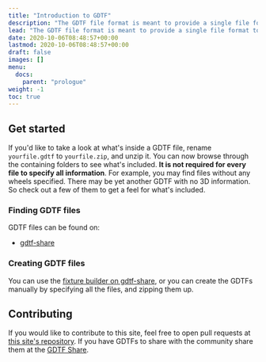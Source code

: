 ```yaml
---
title: "Introduction to GDTF"
description: "The GDTF file format is meant to provide a single file format to describe devices for the lighting industry. This documentation describes DIN SPEC 15800:2020 also known as GDTF Version 1.2"
lead: "The GDTF file format is meant to provide a single file format to describe devices for the lighting industry. This documentation describes DIN SPEC 15800:2020 also known as GDTF Version 1.2"
date: 2020-10-06T08:48:57+00:00
lastmod: 2020-10-06T08:48:57+00:00
draft: false
images: []
menu:
  docs:
    parent: "prologue"
weight: -1
toc: true
---
```


## Get started

If you'd like to take a look at what's inside a GDTF file, rename `yourfile.gdtf` to `yourfile.zip`, and unzip it. You can now browse through the containing folders to see what's included. **It is not required for every file to specify all information**. For example, you may find files without any wheels specified. There may be yet another GDTF with no 3D information. So check out a few of them to get a feel for what's included.

### Finding GDTF files

GDTF files can be found on:

* [gdtf-share](https://gdtf-share.com)

### Creating GDTF files

You can use the [fixture builder on gdtf-share](https://fixturebuilder.gdtf-share.com/), or you can create the GDTFs manually by specifying all the files, and zipping them up.


## Contributing

If you would like to contribute to this site, feel free to open pull requests at [this site's repository](https://github.com/GeodesicGames/gdtf.info). If you have GDTFs to share with the community share them at the [GDTF Share](https://gdtf-share.com).

